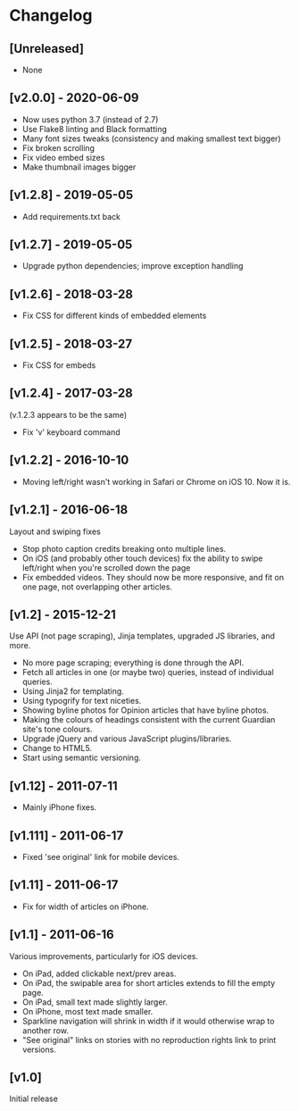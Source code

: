 # Changelog


## [Unreleased]

* None


## [v2.0.0] - 2020-06-09

* Now uses python 3.7 (instead of 2.7)
* Use Flake8 linting and Black formatting
* Many font sizes tweaks (consistency and making smallest text bigger)
* Fix broken scrolling
* Fix video embed sizes
* Make thumbnail images bigger


## [v1.2.8] - 2019-05-05

* Add requirements.txt back


## [v1.2.7] - 2019-05-05

* Upgrade python dependencies; improve exception handling


## [v1.2.6] - 2018-03-28

* Fix CSS for different kinds of embedded elements


## [v1.2.5] - 2018-03-27

* Fix CSS for embeds


## [v1.2.4] - 2017-03-28

(v.1.2.3 appears to be the same)

* Fix 'v' keyboard command


## [v1.2.2] - 2016-10-10

* Moving left/right wasn't working in Safari or Chrome on iOS 10. Now it is.


## [v1.2.1] - 2016-06-18

Layout and swiping fixes

* Stop photo caption credits breaking onto multiple lines.
* On iOS (and probably other touch devices) fix the ability to swipe left/right when you're scrolled down the page
* Fix embedded videos. They should now be more responsive, and fit on one page, not overlapping other articles.


## [v1.2] - 2015-12-21

Use API (not page scraping), Jinja templates, upgraded JS libraries, and more.

* No more page scraping; everything is done through the API.
* Fetch all articles in one (or maybe two) queries, instead of individual queries.
* Using Jinja2 for templating.
* Using typogrify for text niceties.
* Showing byline photos for Opinion articles that have byline photos.
* Making the colours of headings consistent with the current Guardian site's tone colours.
* Upgrade jQuery and various JavaScript plugins/libraries.
* Change to HTML5.
* Start using semantic versioning.


## [v1.12] - 2011-07-11

* Mainly iPhone fixes.


## [v1.111] - 2011-06-17

* Fixed 'see original' link for mobile devices.


## [v1.11] - 2011-06-17

* Fix for width of articles on iPhone.


## [v1.1] - 2011-06-16

Various improvements, particularly for iOS devices.

* On iPad, added clickable next/prev areas.
* On iPad, the swipable area for short articles extends to fill the empty page.
* On iPad, small text made slightly larger.
* On iPhone, most text made smaller.
* Sparkline navigation will shrink in width if it would otherwise wrap to another row.
* "See original" links on stories with no reproduction rights link to print versions.


## [v1.0]

Initial release